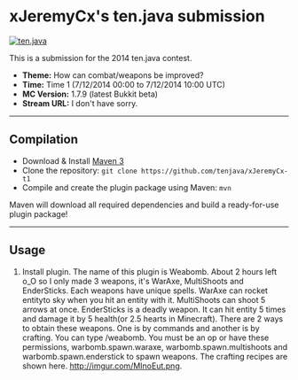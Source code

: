 xJeremyCx's ten.java submission
==============================

[![ten.java](https://cdn.mediacru.sh/hu4CJqRD7AiB.svg)](https://tenjava.com/)

This is a submission for the 2014 ten.java contest.

- __Theme:__ How can combat/weapons be improved?
- __Time:__ Time 1 (7/12/2014 00:00 to 7/12/2014 10:00 UTC)
- __MC Version:__ 1.7.9 (latest Bukkit beta)
- __Stream URL:__ I don't have sorry.

<!-- put chosen theme above -->

---------------------------------------

Compilation
-----------

- Download & Install [Maven 3](http://maven.apache.org/download.html)
- Clone the repository: `git clone https://github.com/tenjava/xJeremyCx-t1`
- Compile and create the plugin package using Maven: `mvn`

Maven will download all required dependencies and build a ready-for-use plugin package!

---------------------------------------

Usage
-----

1. Install plugin. The name of this plugin is Weabomb.
About 2 hours left o_O so I only made 3 weapons, it's WarAxe, MultiShoots and EnderSticks. Each weapons have unique spells. WarAxe can rocket entityto sky when you hit an entity with it. MultiShoots can shoot 5 arrows at once. EnderSticks is a deadly weapon. It can hit entity 5 times and damage it by 5 health(or 2.5 hearts in Minecraft). There are 2 ways to obtain these weapons. One is by commands and another is by crafting. You can type /weabomb. You must be an op or have these permissions, warbomb.spawn.waraxe, warbomb.spawn.multishoots and warbomb.spawn.enderstick to spawn weapons. The crafting recipes are shown here. http://imgur.com/MInoEut.png.
<!-- Hi, xJeremyCx! This is the default README for every ten.java submission. -->
<!-- We encourage you to edit this README with some information about your submission – keep in mind you'll be scored on documentation! -->
